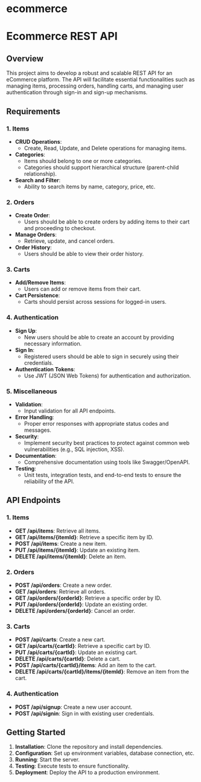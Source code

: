 # ecommerce

# Ecommerce REST API

## Overview

This project aims to develop a robust and scalable REST API for an eCommerce platform. The API will facilitate essential functionalities such as managing items, processing orders, handling carts, and managing user authentication through sign-in and sign-up mechanisms.

## Requirements

### 1. Items

- **CRUD Operations**: 
  - Create, Read, Update, and Delete operations for managing items.
- **Categories**: 
  - Items should belong to one or more categories.
  - Categories should support hierarchical structure (parent-child relationship).
- **Search and Filter**:
  - Ability to search items by name, category, price, etc.

### 2. Orders

- **Create Order**:
  - Users should be able to create orders by adding items to their cart and proceeding to checkout.
- **Manage Orders**:
  - Retrieve, update, and cancel orders.
- **Order History**:
  - Users should be able to view their order history.

### 3. Carts

- **Add/Remove Items**:
  - Users can add or remove items from their cart.
- **Cart Persistence**:
  - Carts should persist across sessions for logged-in users.

### 4. Authentication

- **Sign Up**:
  - New users should be able to create an account by providing necessary information.
- **Sign In**:
  - Registered users should be able to sign in securely using their credentials.
- **Authentication Tokens**:
  - Use JWT (JSON Web Tokens) for authentication and authorization.

### 5. Miscellaneous

- **Validation**:
  - Input validation for all API endpoints.
- **Error Handling**:
  - Proper error responses with appropriate status codes and messages.
- **Security**:
  - Implement security best practices to protect against common web vulnerabilities (e.g., SQL injection, XSS).
- **Documentation**:
  - Comprehensive documentation using tools like Swagger/OpenAPI.
- **Testing**:
  - Unit tests, integration tests, and end-to-end tests to ensure the reliability of the API.

## API Endpoints

### 1. Items

- **GET /api/items**: Retrieve all items.
- **GET /api/items/{itemId}**: Retrieve a specific item by ID.
- **POST /api/items**: Create a new item.
- **PUT /api/items/{itemId}**: Update an existing item.
- **DELETE /api/items/{itemId}**: Delete an item.

### 2. Orders

- **POST /api/orders**: Create a new order.
- **GET /api/orders**: Retrieve all orders.
- **GET /api/orders/{orderId}**: Retrieve a specific order by ID.
- **PUT /api/orders/{orderId}**: Update an existing order.
- **DELETE /api/orders/{orderId}**: Cancel an order.

### 3. Carts

- **POST /api/carts**: Create a new cart.
- **GET /api/carts/{cartId}**: Retrieve a specific cart by ID.
- **PUT /api/carts/{cartId}**: Update an existing cart.
- **DELETE /api/carts/{cartId}**: Delete a cart.
- **POST /api/carts/{cartId}/items**: Add an item to the cart.
- **DELETE /api/carts/{cartId}/items/{itemId}**: Remove an item from the cart.

### 4. Authentication

- **POST /api/signup**: Create a new user account.
- **POST /api/signin**: Sign in with existing user credentials.

## Getting Started

1. **Installation**: Clone the repository and install dependencies.
2. **Configuration**: Set up environment variables, database connection, etc.
3. **Running**: Start the server.
4. **Testing**: Execute tests to ensure functionality.
5. **Deployment**: Deploy the API to a production environment.


